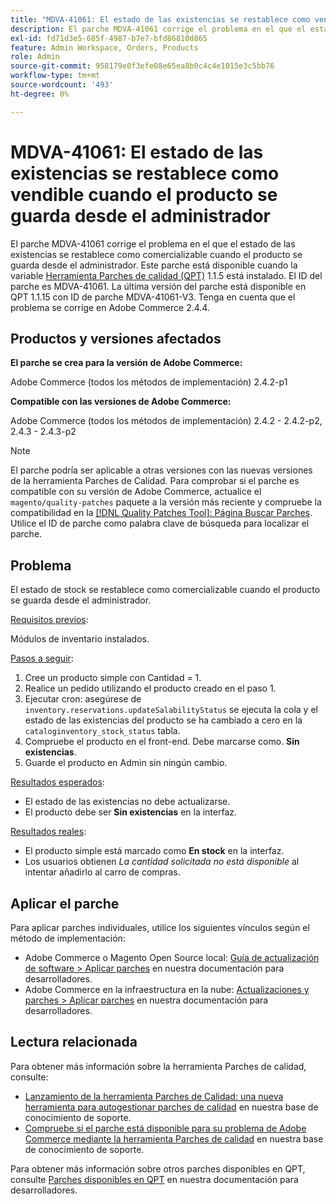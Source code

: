 ```yaml
---
title: "MDVA-41061: El estado de las existencias se restablece como vendible cuando el producto se guarda desde el administrador"
description: El parche MDVA-41061 corrige el problema en el que el estado de las existencias se restablece como comercializable cuando el producto se guarda desde el administrador. Este parche está disponible cuando está instalada la [Quality Patches Tool (QPT)](https://devdocs.magento.com/guides/v2.4/comp-mgr/patching.html#mqp) 1.1.5. El ID del parche es MDVA-41061. La última versión del parche está disponible en QPT 1.1.15 con ID de parche MDVA-41061-V3. Tenga en cuenta que el problema se corrige en Adobe Commerce 2.4.4.
exl-id: fd71d3e5-685f-4987-b7e7-bfd86810d865
feature: Admin Workspace, Orders, Products
role: Admin
source-git-commit: 958179e0f3efe08e65ea8b0c4c4e1015e3c5bb76
workflow-type: tm+mt
source-wordcount: '493'
ht-degree: 0%

---
```


# MDVA-41061: El estado de las existencias se restablece como vendible cuando el producto se guarda desde el administrador

El parche MDVA-41061 corrige el problema en el que el estado de las existencias se restablece como comercializable cuando el producto se guarda desde el administrador. Este parche está disponible cuando la variable [Herramienta Parches de calidad (QPT)](https://devdocs.magento.com/guides/v2.4/comp-mgr/patching.html#mqp) 1.1.5 está instalado. El ID del parche es MDVA-41061. La última versión del parche está disponible en QPT 1.1.15 con ID de parche MDVA-41061-V3. Tenga en cuenta que el problema se corrige en Adobe Commerce 2.4.4.

## Productos y versiones afectados

**El parche se crea para la versión de Adobe Commerce:**

Adobe Commerce (todos los métodos de implementación) 2.4.2-p1

**Compatible con las versiones de Adobe Commerce:**

Adobe Commerce (todos los métodos de implementación) 2.4.2 - 2.4.2-p2, 2.4.3 - 2.4.3-p2

>[!NOTE]
>
>El parche podría ser aplicable a otras versiones con las nuevas versiones de la herramienta Parches de Calidad. Para comprobar si el parche es compatible con su versión de Adobe Commerce, actualice el `magento/quality-patches` paquete a la versión más reciente y compruebe la compatibilidad en la [[!DNL Quality Patches Tool]: Página Buscar Parches](https://devdocs.magento.com/quality-patches/tool.html#patch-grid). Utilice el ID de parche como palabra clave de búsqueda para localizar el parche.

## Problema

El estado de stock se restablece como comercializable cuando el producto se guarda desde el administrador.

<u>Requisitos previos</u>:

Módulos de inventario instalados.

<u>Pasos a seguir</u>:

1. Cree un producto simple con Cantidad = 1.
1. Realice un pedido utilizando el producto creado en el paso 1.
1. Ejecutar cron: asegúrese de `inventory.reservations.updateSalabilityStatus` se ejecuta la cola y el estado de las existencias del producto se ha cambiado a cero en la `cataloginventory_stock_status` tabla.
1. Compruebe el producto en el front-end. Debe marcarse como. **Sin existencias**.
1. Guarde el producto en Admin sin ningún cambio.

<u>Resultados esperados</u>:

* El estado de las existencias no debe actualizarse.
* El producto debe ser **Sin existencias** en la interfaz.

<u>Resultados reales</u>:

* El producto simple está marcado como **En stock** en la interfaz.
* Los usuarios obtienen *La cantidad solicitada no está disponible* al intentar añadirlo al carro de compras.

## Aplicar el parche

Para aplicar parches individuales, utilice los siguientes vínculos según el método de implementación:

* Adobe Commerce o Magento Open Source local: [Guía de actualización de software > Aplicar parches](https://devdocs.magento.com/guides/v2.4/comp-mgr/patching/mqp.html) en nuestra documentación para desarrolladores.
* Adobe Commerce en la infraestructura en la nube: [Actualizaciones y parches > Aplicar parches](https://devdocs.magento.com/cloud/project/project-patch.html) en nuestra documentación para desarrolladores.

## Lectura relacionada

Para obtener más información sobre la herramienta Parches de calidad, consulte:

* [Lanzamiento de la herramienta Parches de Calidad: una nueva herramienta para autogestionar parches de calidad](/help/announcements/adobe-commerce-announcements/magento-quality-patches-released-new-tool-to-self-serve-quality-patches.md) en nuestra base de conocimiento de soporte.
* [Compruebe si el parche está disponible para su problema de Adobe Commerce mediante la herramienta Parches de calidad](/help/support-tools/patches-available-in-qpt-tool/check-patch-for-magento-issue-with-magento-quality-patches.md) en nuestra base de conocimiento de soporte.

Para obtener más información sobre otros parches disponibles en QPT, consulte [Parches disponibles en QPT](https://devdocs.magento.com/quality-patches/tool.html#patch-grid) en nuestra documentación para desarrolladores.
